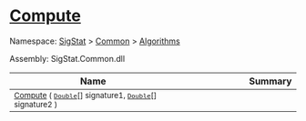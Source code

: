# [Compute](./Dtw-100664150.md)

Namespace: [SigStat]() > [Common](./../../README.md) > [Algorithms](./../README.md)

Assembly: SigStat.Common.dll

| Name | Summary  |
| ------| -----------:|
| <sub>[Compute](./Dtw-100664150.md) ( [`Double`](https://docs.microsoft.com/en-us/dotnet/api/System.Double)[] signature1, [`Double`](https://docs.microsoft.com/en-us/dotnet/api/System.Double)[] signature2 )</sub> | <img width=225/><sub></sub>
